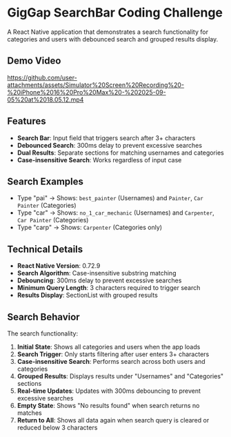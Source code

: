 # GigGap SearchBar Coding Challenge

A React Native application that demonstrates a search functionality for categories and users with debounced search and grouped results display.

## Demo Video

https://github.com/user-attachments/assets/Simulator%20Screen%20Recording%20-%20iPhone%2016%20Pro%20Max%20-%202025-09-05%20at%2018.05.12.mp4

## Features

- **Search Bar**: Input field that triggers search after 3+ characters
- **Debounced Search**: 300ms delay to prevent excessive searches
- **Dual Results**: Separate sections for matching usernames and categories
- **Case-insensitive Search**: Works regardless of input case

## Search Examples

- Type "pai" → Shows: `best_painter` (Usernames) and `Painter`, `Car Painter` (Categories)
- Type "car" → Shows: `no_1_car_mechanic` (Usernames) and `Carpenter`, `Car Painter` (Categories)
- Type "carp" → Shows: `Carpenter` (Categories only)


## Technical Details

- **React Native Version**: 0.72.9
- **Search Algorithm**: Case-insensitive substring matching
- **Debouncing**: 300ms delay to prevent excessive searches
- **Minimum Query Length**: 3 characters required to trigger search
- **Results Display**: SectionList with grouped results

## Search Behavior

The search functionality:
1. **Initial State**: Shows all categories and users when the app loads
2. **Search Trigger**: Only starts filtering after user enters 3+ characters
3. **Case-insensitive Search**: Performs search across both users and categories
4. **Grouped Results**: Displays results under "Usernames" and "Categories" sections
5. **Real-time Updates**: Updates with 300ms debouncing to prevent excessive searches
6. **Empty State**: Shows "No results found" when search returns no matches
7. **Return to All**: Shows all data again when search query is cleared or reduced below 3 characters

